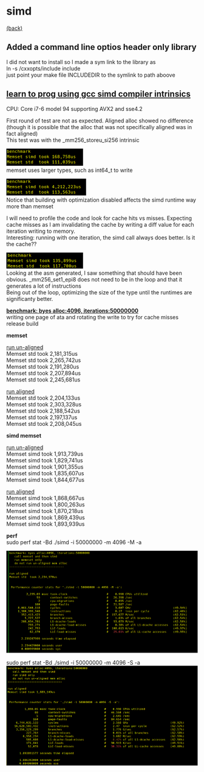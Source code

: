 # simd
[(back)](../README.md)
  
## Added a command line optios header only library  
I did not want to install so I made a sym link to the library as  
ln -s <path>/cxxopts/include include  
just point your make file INCLUDEDIR to the symlink to path aboove  
  
  
## <ins>learn to prog using gcc simd compiler intrinsics<ins>  
CPU: Core i7-6 model 94 supporting AVX2 and sse4.2

First round of test are not as expected. Aligned alloc showed no difference (though it is possible that the alloc that was not specifically aligned was in fact aligned)  
This test was with the _mm256_storeu_si256 intrinsic  

![alt text]( screenshots/benchmark-1-release.png )  
memset uses larger types, such as int64_t to write  

![alt text]( screenshots/benchmark-1-debug.png )  
Notice that building with optimization disabled affects the simd runtime way more than memset  

I will need to profile the code and look for cache hits vs misses. Expecting cache misses as I am invalidating the cache by writing a diff value for each iteration writing to memory.  
Interesting: running with one iteration, the simd call always  does better.  Is it the cache??  

![alt text]( screenshots/benchmark-2-release.png )  
Looking at the asm generated,  I saw something that should have been obvious. _mm256_set1_epi8 does not need to be in the loop and that it generates a lot of instructions  
Being out of the loop, optimizing the size of the type until the runtimes are significanty better.  

**<ins>benchmark: byes alloc:4096, iterations:50000000</ins>**  
writing one page of ata and rotating the write to try for cache misses  
release build  
  
   
**memset**   
  
<ins>run un-aligned</ins>  
Memset std  took 2,181,315us  
Memset std  took 2,265,742us  
Memset std  took 2,191,280us  
Memset std  took 2,207,894us  
Memset std  took 2,245,681us  
  
<ins>run aligned</ins>  
Memset std  took 2,204,133us  
Memset std  took 2,303,328us  
Memset std  took 2,188,542us  
Memset std  took 2,197,137us  
Memset std  took 2,208,045us  
  
**simd memset**  
  
<ins>run un-aligned</ins>  
Memset simd took 1,913,739us  
Memset simd took 1,829,741us  
Memset simd took 1,901,355us  
Memset simd took 1,835,607us  
Memset simd took 1,844,677us  
  
<ins>run aligned</ins>  
Memset simd took 1,868,667us  
Memset simd took 1,800,263us  
Memset simd took 1,870,218us  
Memset simd took 1,869,439us  
Memset simd took 1,893,939us  
  
**perf**    
sudo perf stat -Bd ./simd -i 50000000 -m 4096 -M -a  
  
![memset perf]( screenshots/benchmark-memset-perf-not-aligned.png )    
  
sudo perf stat -Bd ./simd -i 50000000 -m 4096 -S -a  
![simd perf]( screenshots/benchmark-simd-perf-not-aligned.png )    
  
